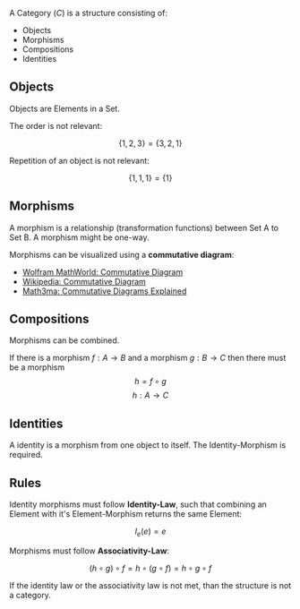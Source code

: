 A Category ($C$) is a structure consisting of:
- Objects
- Morphisms
- Compositions
- Identities

## Objects

Objects are Elements in a Set.

The order is not relevant:

$$\{ 1, 2, 3 \} = \{ 3, 2, 1 \}$$

Repetition of an object is not relevant:

$$\{ 1, 1, 1 \} = \{ 1 \}$$

## Morphisms

A morphism is a relationship (transformation functions) between Set A to Set B.
A morphism might be one-way.

Morphisms can be visualized using a **commutative diagram**:
- [Wolfram MathWorld: Commutative Diagram](https://mathworld.wolfram.com/CommutativeDiagram.html)
- [Wikipedia: Commutative Diagram](https://en.wikipedia.org/wiki/Commutative_diagram)
- [Math3ma: Commutative Diagrams Explained](https://www.math3ma.com/blog/commutative-diagrams-explained)

## Compositions

Morphisms can be combined.

If there is a morphism $f : A \rightarrow B$ and a morphism $g : B \rightarrow C$ then there must be a morphism $$h = f ∘ g$$ $$h : A \rightarrow C$$

## Identities

A identity is a morphism from one object to itself.
The Identity-Morphism is required.

## Rules

Identity morphisms must follow **Identity-Law**, such that combining an Element with it's Element-Morphism returns the same Element:

$$I_e(e) = e$$

Morphisms must follow **Associativity-Law**:

$$(h∘g)∘f = h∘(g∘f) = h∘g∘f$$

If the identity law or the associativity law is not met, than the structure is not a category.